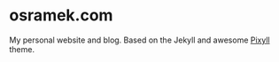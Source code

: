 # osramek.com

My personal website and blog. Based on the Jekyll and awesome [Pixyll](http://www.pixyll.com) theme.
